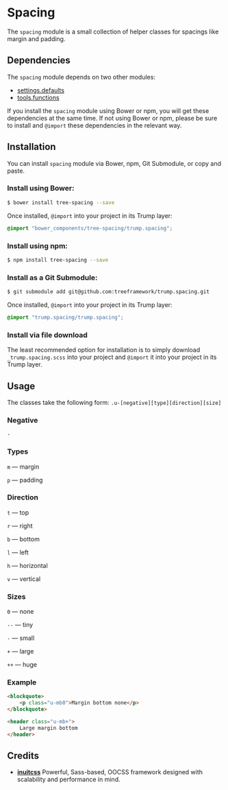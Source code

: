# Spacing

The `spacing` module is a small collection of helper classes for spacings like
margin and padding.

## Dependencies

The `spacing` module depends on two other modules:

* [settings.defaults](https://github.com/treeframework/settings.defaults)
* [tools.functions](https://github.com/treeframework/tools.functions)

If you install the `spacing` module using Bower or npm, you will get these
dependencies at the same time. If not using Bower or npm, please be sure to
install and `@import` these dependencies in the relevant way.

## Installation

You can install `spacing` module via Bower, npm, Git Submodule, or copy and
paste.

### Install using Bower:

```sh
$ bower install tree-spacing --save
```

Once installed, `@import` into your project in its Trump layer:

```scss
@import "bower_components/tree-spacing/trump.spacing";
```

### Install using npm:

```sh
$ npm install tree-spacing --save
```

### Install as a Git Submodule:

```sh
$ git submodule add git@github.com:treeframework/trump.spacing.git
```

Once installed, `@import` into your project in its Trump layer:

```scss
@import "trump.spacing/trump.spacing";
```

### Install via file download

The least recommended option for installation is to simply download
`_trump.spacing.scss` into your project and `@import` it into your
project in its Trump layer.

## Usage

The classes take the following form: `.u-[negative][type][direction][size]`

### Negative

`-`

### Types

`m` &mdash; margin

`p` &mdash; padding

### Direction

`t` &mdash; top

`r` &mdash; right

`b` &mdash; bottom

`l` &mdash; left

`h` &mdash; horizontal

`v` &mdash; vertical

### Sizes

`0` &mdash; none

`--` &mdash; tiny

`-` &mdash; small

`+` &mdash; large

`++` &mdash; huge

### Example

```html
<blockquote>
    <p class="u-mb0">Margin bottom none</p>
</blockquote>
```

```html
<header class="u-mb+">
    Large margin bottom
</header>
```

## Credits

* **[inuitcss](https://github.com/inuitcss)** Powerful, Sass-based, OOCSS
framework designed with scalability and performance in mind.
